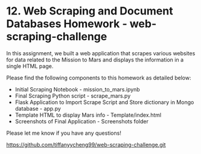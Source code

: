 # 12. Web Scraping and Document Databases Homework - web-scraping-challenge

In this assignment, we built a web application that scrapes various websites for data related to the Mission to Mars and displays the information in a single HTML page. 

Please find the following components to this homework as detailed below:

* Initial Scraping Notebook  - mission_to_mars.ipynb
* Final Scraping Python script - scrape_mars.py
* Flask Application to Import Scrape Script and Store dictionary in Mongo database - app.py
* Template HTML to display Mars info - Template/index.html
* Screenshots of Final Application - Screenshots folder

Please let me know if you have any questions!

https://github.com/tiffanyycheng99/web-scraping-challenge.git

